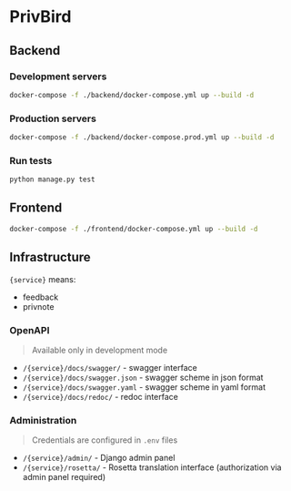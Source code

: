 # PrivBird

## Backend

### Development servers

```bash
docker-compose -f ./backend/docker-compose.yml up --build -d
```

### Production servers

```bash
docker-compose -f ./backend/docker-compose.prod.yml up --build -d
```

### Run tests

```bash
python manage.py test
```

## Frontend

```bash
docker-compose -f ./frontend/docker-compose.yml up --build -d
```

## Infrastructure

`{service}` means:
- feedback
- privnote

### OpenAPI

> Available only in development mode

- `/{service}/docs/swagger/` - swagger interface
- `/{service}/docs/swagger.json` - swagger scheme in json format
- `/{service}/docs/swagger.yaml` - swagger scheme in yaml format
- `/{service}/docs/redoc/` - redoc interface

### Administration

> Credentials are configured in `.env` files

- `/{service}/admin/` - Django admin panel
- `/{service}/rosetta/` - Rosetta translation interface (authorization via admin panel required)
